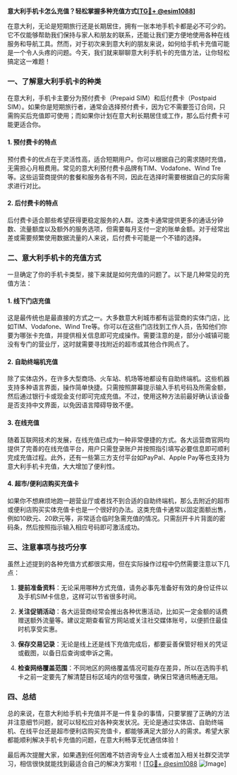 **意大利手机卡怎么充值？轻松掌握多种充值方式[[TG💪+ @esim1088](https://t.me/s/esim1088)]**

在意大利，无论是短期旅行还是长期居住，拥有一张本地手机卡都是必不可少的。它不仅能够帮助我们保持与家人和朋友的联系，还能让我们更方便地使用各种在线服务和导航工具。然而，对于初次来到意大利的朋友来说，如何给手机卡充值可能是一个令人头疼的问题。今天，我们就来聊聊意大利手机卡的充值方法，让你轻松搞定这一难题！

### 一、了解意大利手机卡的种类

在意大利，手机卡主要分为预付费卡（Prepaid SIM）和后付费卡（Postpaid SIM）。如果你是短期旅行者，通常会选择预付费卡，因为它不需要签订合同，只需购买后充值即可使用；而如果你计划在意大利长期居住或工作，那么后付费卡可能更适合你。

#### 1. 预付费卡的特点
预付费卡的优点在于灵活性高，适合短期用户。你可以根据自己的需求随时充值，无需担心月租费用。常见的意大利预付费卡品牌有TIM、Vodafone、Wind Tre等。这些运营商提供的套餐和服务各有不同，因此在选择时需要根据自己的实际需求进行对比。

#### 2. 后付费卡的特点
后付费卡适合那些希望获得更稳定服务的人群。这类卡通常提供更多的通话分钟数、流量额度以及额外的服务选项，但需要每月支付一定的账单金额。对于经常出差或需要频繁使用数据流量的人来说，后付费卡可能是一个不错的选择。

### 二、意大利手机卡的充值方式

一旦确定了你的手机卡类型，接下来就是如何充值的问题了。以下是几种常见的充值方法：

#### 1. 线下门店充值
这是最传统也是最直接的方式之一。大多数意大利城市都有运营商的实体门店，比如TIM、Vodafone、Wind Tre等。你可以在这些门店找到工作人员，告知他们你要为哪张卡充值，并提供相关信息即可完成操作。需要注意的是，部分小城镇可能没有专门的营业厅，这时就需要寻找附近的超市或其他合作网点了。

#### 2. 自助终端机充值
除了实体店外，在许多大型商场、火车站、机场等地都设有自助终端机。这些机器支持多种语言界面，操作简单快捷。只需按照屏幕提示输入手机号码及所需金额，然后通过银行卡或现金支付即可完成充值。不过，使用这种方法前最好确认该设备是否支持中文界面，以免因语言障碍导致不便。

#### 3. 在线充值
随着互联网技术的发展，在线充值已成为一种非常便捷的方式。各大运营商官网均提供了完善的在线充值平台，用户只需登录账户并按照指引填写必要信息即可顺利完成充值过程。此外，还有一些第三方支付平台如PayPal、Apple Pay等也支持为意大利手机卡充值，大大增加了便利性。

#### 4. 超市/便利店购买充值卡
如果你不想麻烦地跑一趟营业厅或者找不到合适的自助终端机，那么去附近的超市或便利店购买实体充值卡也是一个很好的办法。这类充值卡通常以固定面额出售，例如10欧元、20欧元等，非常适合临时急需充值的情况。只需刮开卡片背面的密码条，然后按照指示输入相应号码即可激活成功。

### 三、注意事项与技巧分享

虽然上述提到的各种充值方式都很实用，但在实际操作过程中仍然需要注意以下几点：

1. **提前准备资料**：无论采用哪种方式充值，请务必事先准备好有效的身份证件以及手机SIM卡信息，这样可以节省很多时间。
   
2. **关注促销活动**：各大运营商经常会推出各种优惠活动，比如买一定金额的话费赠送额外流量等。建议定期查看官方网站或关注社交媒体账号，以便抓住最佳时机享受实惠。

3. **保存交易记录**：无论是线上还是线下充值完成后，都要妥善保管好相关的凭证或截图，以备日后查询或申诉之需。

4. **检查网络覆盖范围**：不同地区的网络覆盖情况可能存在差异，所以在选购手机卡之前一定要先了解清楚目标区域内的信号强度，确保日常通讯畅通无阻。

### 四、总结

总的来说，在意大利给手机卡充值并不是一件复杂的事情，只要掌握了正确的方法并注意细节问题，就可以轻松应对各种突发状况。无论是通过实体店、自助终端机、在线平台还是超市便利店购买充值卡，都能够满足大部分人的需求。希望大家都能顺利解决手机卡充值的问题，在意大利畅享无忧通信体验！

最后再次提醒大家，如果遇到任何困难不妨咨询专业人士或者加入相关社群交流学习，相信很快就能找到最适合自己的解决方案啦！[[TG💪+ @esim1088](https://t.me/s/esim1088) ![Image](https://i.postimg.cc/4NQfJmqS/Snipaste-2025-05-13-00-14-12.png)]